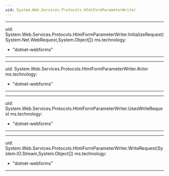```yaml
---
uid: System.Web.Services.Protocols.HtmlFormParameterWriter
---
```


---
uid: System.Web.Services.Protocols.HtmlFormParameterWriter.InitializeRequest(System.Net.WebRequest,System.Object[])
ms.technology: 
  - "dotnet-webforms"
---

---
uid: System.Web.Services.Protocols.HtmlFormParameterWriter.#ctor
ms.technology: 
  - "dotnet-webforms"
---

---
uid: System.Web.Services.Protocols.HtmlFormParameterWriter.UsesWriteRequest
ms.technology: 
  - "dotnet-webforms"
---

---
uid: System.Web.Services.Protocols.HtmlFormParameterWriter.WriteRequest(System.IO.Stream,System.Object[])
ms.technology: 
  - "dotnet-webforms"
---
